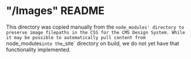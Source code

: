 # "/Images" README

This directory was copied manually from the `node_modules' directory to preserve image filepaths in the CSS for the CMS Design System. While it may be possible to automatically pull content from `node_modules` into the `_site` directory on build, we do not yet have that functionality implemented.
